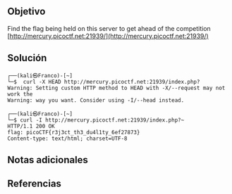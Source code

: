 ## Objetivo
Find the flag being held on this server to get ahead of the competition [http://mercury.picoctf.net:21939/](http://mercury.picoctf.net:21939/)
## Solución
```
┌──(kali㉿Franco)-[~]
└─$  curl -X HEAD http://mercury.picoctf.net:21939/index.php?
Warning: Setting custom HTTP method to HEAD with -X/--request may not work the 
Warning: way you want. Consider using -I/--head instead.
                                                                                               
┌──(kali㉿Franco)-[~]
└─$ curl -I http://mercury.picoctf.net:21939/index.php?~  
HTTP/1.1 200 OK
flag: picoCTF{r3j3ct_th3_du4l1ty_6ef27873}
Content-type: text/html; charset=UTF-8

```
## Notas adicionales

## Referencias